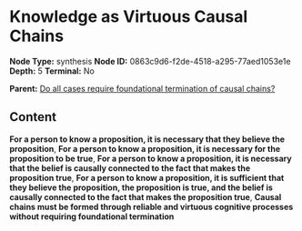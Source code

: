 # Knowledge as Virtuous Causal Chains

**Node Type:** synthesis
**Node ID:** 0863c9d6-f2de-4518-a295-77aed1053e1e
**Depth:** 5
**Terminal:** No

**Parent:** [Do all cases require foundational termination of causal chains?](do-all-cases-require-foundational-termination-of-causal-chains-antithesis-0fad8094-182b-439e-a8ab-a4cfe6ae4452.md)

## Content

**For a person to know a proposition, it is necessary that they believe the proposition**, **For a person to know a proposition, it is necessary for the proposition to be true**, **For a person to know a proposition, it is necessary that the belief is causally connected to the fact that makes the proposition true**, **For a person to know a proposition, it is sufficient that they believe the proposition, the proposition is true, and the belief is causally connected to the fact that makes the proposition true**, **Causal chains must be formed through reliable and virtuous cognitive processes without requiring foundational termination**
